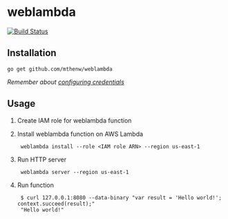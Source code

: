 # weblambda

[![Build Status](https://travis-ci.org/mthenw/weblambda.svg?branch=master)](https://travis-ci.org/mthenw/weblambda)

## Installation

```
go get github.com/mthenw/weblambda
```

*Remember about [configuring credentials](https://github.com/awslabs/aws-sdk-go/#configuring-credentials)*

## Usage

1. Create IAM role for weblambda function

2. Install weblambda function on AWS Lambda

        weblambda install --role <IAM role ARN> --region us-east-1

3. Run HTTP server

        weblambda server --region us-east-1

4. Run function

        $ curl 127.0.0.1:8080 --data-binary "var result = 'Hello world!'; context.succeed(result);"
        "Hello world!"
